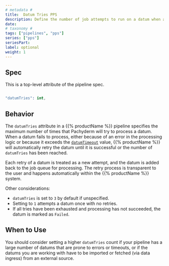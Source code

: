 ```yaml
---
# metadata # 
title:  Datum Tries PPS
description: Define the number of job attempts to run on a datum when a failure occurs.
date: 
# taxonomy #
tags: ["pipelines", "pps"]
series: ["pps"]
seriesPart:
label: optional
weight: 1
---
```

## Spec 
This is a top-level attribute of the pipeline spec. 

```s

"datumTries": int,

```

## Behavior 

The `datumTries` attribute in a {{% productName %}} pipeline specifies the maximum number of times that Pachyderm will try to process a datum. When a datum fails to process, either because of an error in the processing logic or because it exceeds the [`datumTimeout`](/{{%release%}}/build-dags/pipeline-spec/datum-timeout) value, {{% productName %}} will automatically retry the datum until it is successful or the number of `datumTries` has been reached.

Each retry of a datum is treated as a new attempt, and the datum is added back to the job queue for processing. The retry process is transparent to the user and happens automatically within the {{% productName %}} system.

Other considerations:

- `datumTries` is set to `3`  by default if unspecified. 
- Setting to `1` attempts a datum once with no retries.
- If all tries have been exhausted and processing has not succeeded, the datum is marked as `Failed`.


## When to Use 

 You should consider setting a higher `datumTries` count if your pipeline has a large number of datums that are prone to errors or timeouts, or if the datums you are working with have to be imported or fetched (via data ingress) from an external source.

